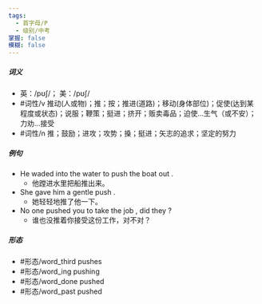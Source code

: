 ```yaml
---
tags:
  - 首字母/P
  - 级别/中考
掌握: false
模糊: false
---
```

##### 词义
- 英：/pʊʃ/； 美：/pʊʃ/
- #词性/v  推动(人或物)；推；按；推进(道路)；移动(身体部位)；促使(达到某程度或状态)；说服；鞭策；挺进；挤开；贩卖毒品；迫使…生气（或不安）；力劝…接受
- #词性/n  推；鼓励；进攻；攻势；搡；挺进；矢志的追求；坚定的努力
##### 例句
- He waded into the water to push the boat out .
	- 他蹚进水里把船推出来。
- She gave him a gentle push .
	- 她轻轻地推了他一下。
- No one pushed you to take the job , did they ?
	- 谁也没推着你接受这份工作，对不对？
##### 形态
- #形态/word_third pushes
- #形态/word_ing pushing
- #形态/word_done pushed
- #形态/word_past pushed
